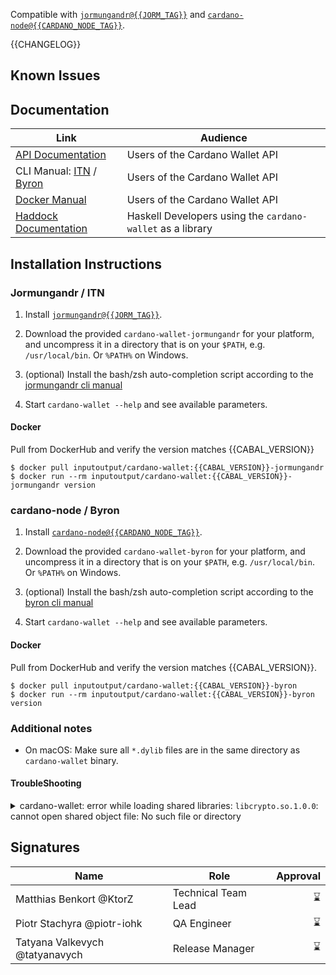 <!-- Short optional summary -->

Compatible with [`jormungandr@{{JORM_TAG}}`](https://github.com/input-output-hk/jormungandr/releases/tag/{{JORM_TAG}}) and [`cardano-node@{{CARDANO_NODE_TAG}}`](https://github.com/input-output-hk/cardano-node/releases/tag/{{CARDANO_NODE_TAG}}).

<!-- A CHANGELOG, organized in three sections:
 
 - New Features
 - Improvements
 - Resolved Issues

-->

{{CHANGELOG}}

## Known Issues

<!-- Bugs known at the moment of the release, or discovered after and not fixed -->

## Documentation

<!-- A snapshot of the documentation at the time of releasing. -->

| Link                                                                                                                                        | Audience                                                   |
| ---                                                                                                                                         | ---                                                        |
| [API Documentation](https://input-output-hk.github.io/cardano-wallet/api/{{GIT_TAG}})                                                       | Users of the Cardano Wallet API                            |
| CLI Manual: [ITN](https://github.com/input-output-hk/cardano-wallet/wiki/Wallet-Command-Line-Interface/{{JORM_CLI_WIKI_COMMIT}}) / [Byron](https://github.com/input-output-hk/cardano-wallet/wiki/Wallet-Command-Line-Interface-(cardano-wallet-byron)/{{BYRON_CLI_WIKI_COMMIT}}) | Users of the Cardano Wallet API                            |
| [Docker Manual](https://github.com/input-output-hk/cardano-wallet/wiki/Docker/{{DOCKER_WIKI_COMMIT}})                     | Users of the Cardano Wallet API                            |
| [Haddock Documentation](https://input-output-hk.github.io/cardano-wallet/haddock/{{GIT_TAG}})                                               | Haskell Developers using the `cardano-wallet` as a library |

## Installation Instructions

<!-- Specific installation steps for this particular release. This should
basically captures whatever is currently available on the repository at
the moment of releasing. -->

### Jormungandr / ITN

1. Install [`jormungandr@{{JORM_TAG}}`](https://github.com/input-output-hk/jormungandr/releases/tag/{{JORM_TAG}}).

2. Download the provided `cardano-wallet-jormungandr` for your platform, and uncompress it in a directory that is on your `$PATH`, e.g. `/usr/local/bin`. Or `%PATH%` on Windows.

3. (optional) Install the bash/zsh auto-completion script according to the [jormungandr cli manual](https://github.com/input-output-hk/cardano-wallet/wiki/Wallet-Command-Line-Interface/{{JORM_CLI_WIKI_COMMIT}})

4. Start `cardano-wallet --help` and see available parameters.

#### Docker

Pull from DockerHub and verify the version matches {{CABAL_VERSION}}

```
$ docker pull inputoutput/cardano-wallet:{{CABAL_VERSION}}-jormungandr
$ docker run --rm inputoutput/cardano-wallet:{{CABAL_VERSION}}-jormungandr version
```

### cardano-node / Byron

1. Install [`cardano-node@{{CARDANO_NODE_TAG}}`](https://github.com/input-output-hk/cardano-node/releases/tag/{{CARDANO_NODE_TAG}}).

2. Download the provided `cardano-wallet-byron` for your platform, and uncompress it in a directory that is on your `$PATH`, e.g. `/usr/local/bin`. Or `%PATH%` on Windows.

3. (optional) Install the bash/zsh auto-completion script according to the [byron cli manual](https://github.com/input-output-hk/cardano-wallet/wiki/Wallet-Command-Line-Interface-(cardano-wallet-byron)/{{BYRON_CLI_WIKI_COMMIT}})

4. Start `cardano-wallet --help` and see available parameters.

#### Docker

Pull from DockerHub and verify the version matches {{CABAL_VERSION}}.

```
$ docker pull inputoutput/cardano-wallet:{{CABAL_VERSION}}-byron
$ docker run --rm inputoutput/cardano-wallet:{{CABAL_VERSION}}-byron version
```

### Additional notes

- On macOS: Make sure all `*.dylib` files are in the same directory as `cardano-wallet` binary.


#### TroubleShooting

<details>
<summary>cardano-wallet: error while loading shared libraries: <code>libcrypto.so.1.0.0</code>: cannot open shared object file: No such file or directory</summary>

`libcrypto 1.0.0` is no longer shipped with RHEL for a while (since ver. 6) and
SuSE. On these distributions, it is impossible to install it using native
package manager (e.g. `yum`).

One possible work-around is to create an artificial symbolic link from a newer version of `libcrypto`:

```bash
sudo ln -s /usr/lib64/libcrypto.so.1.1.1 /usr/lib64/libcrypto.so.1.0.0
```

Alternatively, one may also try using the docker image instead.

</details>

## Signatures

<!-- Signatures of people responsible for the release -->

Name                           | Role                | Approval
---                            | ---                 | ---:
Matthias Benkort @KtorZ        | Technical Team Lead | :hourglass:
Piotr Stachyra @piotr-iohk     | QA Engineer         | :hourglass:
Tatyana Valkevych @tatyanavych | Release Manager     | :hourglass:
